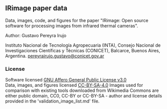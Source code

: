 ## IRimage paper data

Data, images, code, and figures for the paper "IRimage: Open source software for processing images from infrared thermal cameras". 

Author: Gustavo Pereyra Irujo

Instituto Nacional de Tecnología Agropecuaria (INTA), Consejo Nacional de Investigaciones Científicas y Técnicas (CONICET), Balcarce, Buenos Aires, Argentina. pereyrairujo.gustavo@conicet.gov.ar

### License

Software licensed [GNU Affero General Public License v3.0](https://github.com/gpereyrairujo/IRimage_paper/blob/master/LICENSE)  
Data, images, and figures licensed [CC-BY-SA-4.0](https://creativecommons.org/licenses/by-sa/4.0/)
Images used for comparison with existing tools downloaded from Wikimedia Commons are either public domain, CC0, CC-BY or CC-BY-SA - author and license details provided in the 'validation_image_list.md' file.

 
